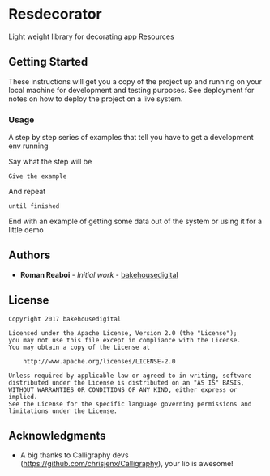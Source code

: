 # Resdecorator

Light weight library for decorating app Resources


## Getting Started

These instructions will get you a copy of the project up and running on your local machine for development and testing purposes. See deployment for notes on how to deploy the project on a live system.


### Usage

A step by step series of examples that tell you have to get a development env running

Say what the step will be

```
Give the example
```

And repeat

```
until finished
```

End with an example of getting some data out of the system or using it for a little demo

## Authors

* **Roman Reaboi** - *Initial work* - [bakehousedigital](https://github.com/bakehousedigital)


## License

```
Copyright 2017 bakehousedigital

Licensed under the Apache License, Version 2.0 (the "License");
you may not use this file except in compliance with the License.
You may obtain a copy of the License at

    http://www.apache.org/licenses/LICENSE-2.0

Unless required by applicable law or agreed to in writing, software
distributed under the License is distributed on an "AS IS" BASIS,
WITHOUT WARRANTIES OR CONDITIONS OF ANY KIND, either express or implied.
See the License for the specific language governing permissions and
limitations under the License.
```
## Acknowledgments

* A big thanks to Calligraphy devs (https://github.com/chrisjenx/Calligraphy), your lib is awesome!
